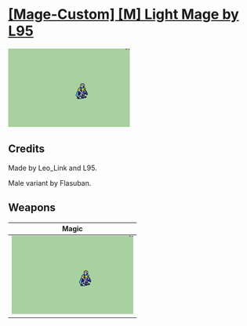 # [\[Mage-Custom\] \[M\] Light Mage by L95](./)

<img src="./6.%20Magic/Magic_000.png" alt="[Mage-Custom] [M] Light Mage by L95 standing" />

## Credits

Made by Leo_Link and L95.

Male variant by Flasuban.

## Weapons


|Magic |
|  :---: |
| <img alt="Magic animation" src="./6.%20Magic/Magic.gif" /> |
